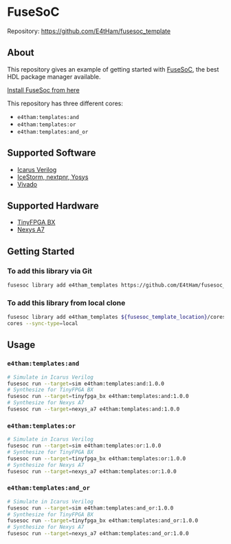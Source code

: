 
<!-- README.md -->

# FuseSoC

Repository: <https://github.com/E4tHam/fusesoc_template>

## About

This repository gives an example of getting started with [FuseSoC](https://github.com/olofk/fusesoc), the best HDL package manager available.

[Install FuseSoc from here](https://fusesoc.readthedocs.io/en/stable/user/installation.html)

This repository has three different cores:

* `e4tham:templates:and`
* `e4tham:templates:or`
* `e4tham:templates:and_or`

## Supported Software

* [Icarus Verilog](https://www.howtoinstall.me/ubuntu/18-04/iverilog/)
* [IceStorm, nextpnr, Yosys](http://bygone.clairexen.net/icestorm/#install)
* [Vivado](https://www.xilinx.com/support/download.html)

## Supported Hardware

* [TinyFPGA BX](https://tinyfpga.com/)
* [Nexys A7](https://store.digilentinc.com/nexys-a7-fpga-trainer-board-recommended-for-ece-curriculum/)

## Getting Started

### To add this library via Git

```bash
fusesoc library add e4tham_templates https://github.com/E4tHam/fusesoc_template --sync-type=git
```

### To add this library from local clone

```bash
fusesoc library add e4tham_templates ${fusesoc_template_location}/cores
cores --sync-type=local
```

## Usage

### `e4tham:templates:and`

```bash
# Simulate in Icarus Verilog
fusesoc run --target=sim e4tham:templates:and:1.0.0
# Synthesize for TinyFPGA BX
fusesoc run --target=tinyfpga_bx e4tham:templates:and:1.0.0
# Synthesize for Nexys A7
fusesoc run --target=nexys_a7 e4tham:templates:and:1.0.0
```

### `e4tham:templates:or`

```bash
# Simulate in Icarus Verilog
fusesoc run --target=sim e4tham:templates:or:1.0.0
# Synthesize for TinyFPGA BX
fusesoc run --target=tinyfpga_bx e4tham:templates:or:1.0.0
# Synthesize for Nexys A7
fusesoc run --target=nexys_a7 e4tham:templates:or:1.0.0
```

### `e4tham:templates:and_or`

```bash
# Simulate in Icarus Verilog
fusesoc run --target=sim e4tham:templates:and_or:1.0.0
# Synthesize for TinyFPGA BX
fusesoc run --target=tinyfpga_bx e4tham:templates:and_or:1.0.0
# Synthesize for Nexys A7
fusesoc run --target=nexys_a7 e4tham:templates:and_or:1.0.0
```
